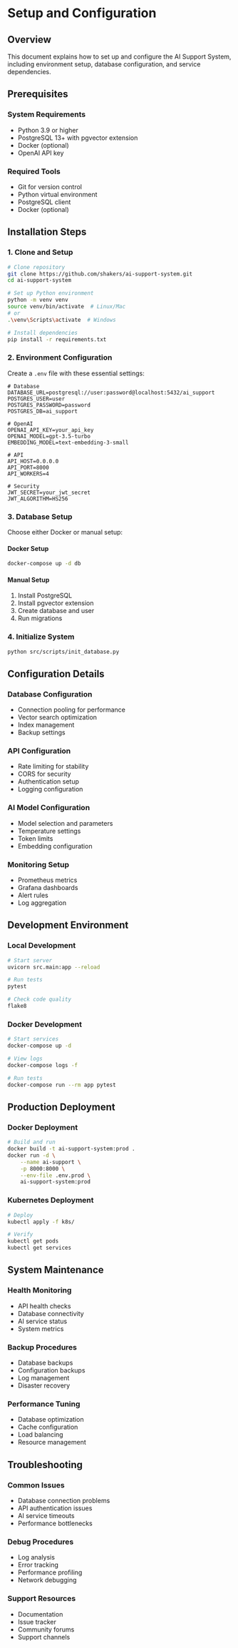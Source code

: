 # Setup and Configuration

## Overview
This document explains how to set up and configure the AI Support System, including environment setup, database configuration, and service dependencies.

## Prerequisites

### System Requirements
- Python 3.9 or higher
- PostgreSQL 13+ with pgvector extension
- Docker (optional)
- OpenAI API key

### Required Tools
- Git for version control
- Python virtual environment
- PostgreSQL client
- Docker (optional)

## Installation Steps

### 1. Clone and Setup
```bash
# Clone repository
git clone https://github.com/shakers/ai-support-system.git
cd ai-support-system

# Set up Python environment
python -m venv venv
source venv/bin/activate  # Linux/Mac
# or
.\venv\Scripts\activate  # Windows

# Install dependencies
pip install -r requirements.txt
```

### 2. Environment Configuration
Create a `.env` file with these essential settings:
```env
# Database
DATABASE_URL=postgresql://user:password@localhost:5432/ai_support
POSTGRES_USER=user
POSTGRES_PASSWORD=password
POSTGRES_DB=ai_support

# OpenAI
OPENAI_API_KEY=your_api_key
OPENAI_MODEL=gpt-3.5-turbo
EMBEDDING_MODEL=text-embedding-3-small

# API
API_HOST=0.0.0.0
API_PORT=8000
API_WORKERS=4

# Security
JWT_SECRET=your_jwt_secret
JWT_ALGORITHM=HS256
```

### 3. Database Setup
Choose either Docker or manual setup:

#### Docker Setup
```bash
docker-compose up -d db
```

#### Manual Setup
1. Install PostgreSQL
2. Install pgvector extension
3. Create database and user
4. Run migrations

### 4. Initialize System
```bash
python src/scripts/init_database.py
```

## Configuration Details

### Database Configuration
- Connection pooling for performance
- Vector search optimization
- Index management
- Backup settings

### API Configuration
- Rate limiting for stability
- CORS for security
- Authentication setup
- Logging configuration

### AI Model Configuration
- Model selection and parameters
- Temperature settings
- Token limits
- Embedding configuration

### Monitoring Setup
- Prometheus metrics
- Grafana dashboards
- Alert rules
- Log aggregation

## Development Environment

### Local Development
```bash
# Start server
uvicorn src.main:app --reload

# Run tests
pytest

# Check code quality
flake8
```

### Docker Development
```bash
# Start services
docker-compose up -d

# View logs
docker-compose logs -f

# Run tests
docker-compose run --rm app pytest
```

## Production Deployment

### Docker Deployment
```bash
# Build and run
docker build -t ai-support-system:prod .
docker run -d \
    --name ai-support \
    -p 8000:8000 \
    --env-file .env.prod \
    ai-support-system:prod
```

### Kubernetes Deployment
```bash
# Deploy
kubectl apply -f k8s/

# Verify
kubectl get pods
kubectl get services
```

## System Maintenance

### Health Monitoring
- API health checks
- Database connectivity
- AI service status
- System metrics

### Backup Procedures
- Database backups
- Configuration backups
- Log management
- Disaster recovery

### Performance Tuning
- Database optimization
- Cache configuration
- Load balancing
- Resource management

## Troubleshooting

### Common Issues
- Database connection problems
- API authentication issues
- AI service timeouts
- Performance bottlenecks

### Debug Procedures
- Log analysis
- Error tracking
- Performance profiling
- Network debugging

### Support Resources
- Documentation
- Issue tracker
- Community forums
- Support channels 